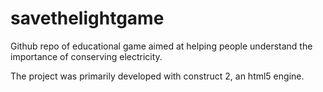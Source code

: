 # savethelightgame
Github repo of educational game aimed at helping people understand the importance of conserving electricity.

The project was primarily developed with construct 2, an html5 engine.
